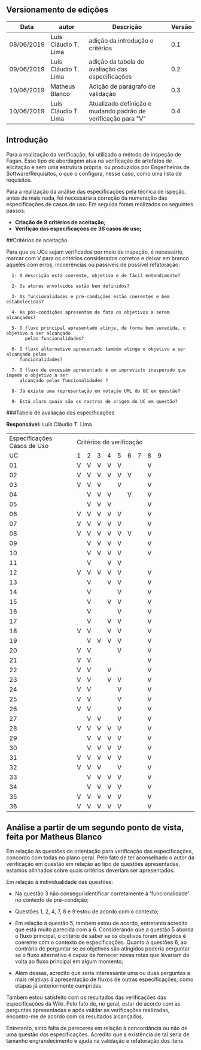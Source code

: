 ## Versionamento de edições
| Data       | autor               | Descrição                        | Versão |
|------------|---------------------|----------------------------------|--------|
| 08/06/2019 | Luís Cláudio T. Lima| adição da introdução e critérios | 0.1    |
| 09/06/2019 | Luís Cláudio T. Lima| adição da tabela de avaliação das especificações | 0.2 |
| 10/06/2019 | Matheus Blanco | Adição de parágrafo de validação | 0.3 |
| 10/06/2019 | Luís Cláudio T. Lima | Atualizado definição e mudando padrão de verificação para "V"| 0.4 |

## Introdução

Para a realização da verificação, foi utilizado o método de inspeção de Fagan. Esse tipo de abordagem atua na verificação de artefatos de elicitação e sem uma estrutura própria, ou produzidos por Engenheiros de Software/Requisitos, o que o configura, nesse caso, como uma lista de requisitos.

Para a realização da análise das especificações pela técnica de ispeção, antes de mais nada, foi necessária a correção da numeração das especificações de casos de uso. Em seguida foram realizados os seguintes passos:

* **Criação de 9 critérios de aceitação;**
* **Verifição das especificações de 36 casos de uso;**

##Critérios de aceitação

Para que os UCs sejam verificados por meio de inspeção, é necessário, marcar com V para os critérios considerados corretos e deixar em branco aqueles com erros, incoerências ou passiveis de possível refatoração:
~~~text
  1- A descrição está coerente, objetiva e de fácil entendimento?

  2- Os atores envolvidos estão bem definidos?

  3- As funcionalidades e pré-condições estão coerentes e bem estabelecidas?

  4- As pós-condições apresentam de fato os objetivos a serem alcançados?

  5- O fluxo principal apresentado atinje, de forma bem sucedida, o objetivo a ser alcançado
       pelas funcionalidades?

  6- O fluxo alternativo apresentado também atinge o objetivo a ser alcançado pelas 
     funcionalidades?

  7- O fluxo de excessão apresentado é um imprevisto inesperado que impede o objetivo a ser
     alcançado pelas funcionalidades ?

  8- Já existe uma representação em notação UML do UC em questão?

  9- Está claro quais são os rastros de origem do UC em questão?
~~~

###Tabela de avaliação das especificações

**Responsável:** Luís Cláudio T. Lima  

<table>
    <tr>
        <td>
            Especificações Casos de Uso
        </td>
        <td colspan="8">
            Critérios de verificação
        </td>
        <td> </td>
        <td> </td>
        <td> </td>
        <td> </td>
        <td> </td>
    </tr>
    <tr>
        <td>UC</td>
        <td>1</td>
        <td>2</td>
        <td>3</td>
        <td>4</td>
        <td>5</td>
        <td>6</td>
        <td>7</td>
        <td>8</td>
        <td>9</td>
        <td></td>
        <td></td>
        <td></td>
        <td></td>
    </tr>
    <tr>
        <td>01</td>
        <td>V</td>
        <td>V</td>
        <td>V</td>
        <td>V</td>
        <td>V</td>
        <td></td>
        <td></td>
        <td>V</td>
        <td></td>
        <td></td>
        <td></td>
        <td></td>
        <td></td>
    </tr>
    <tr>
        <td>02</td>
        <td>V</td>
        <td>V</td>
        <td>V</td>
        <td>V</td>
        <td>V</td>
        <td>V</td>
        <td></td>
        <td>V</td>
        <td></td>
        <td></td>
        <td></td>
        <td></td>
        <td></td>
    </tr>
    <tr>
        <td>03</td>
        <td>V</td>
        <td>V</td>
        <td>V</td>
        <td></td>
        <td>V</td>
        <td></td>
        <td></td>
        <td>V</td>
        <td></td>
        <td></td>
        <td></td>
        <td></td>
        <td></td>
    </tr>   
    <tr>
        <td>04</td>
        <td></td>
        <td>V</td>
        <td>V</td>
        <td>V</td>
        <td></td>
        <td>V</td>
        <td></td>
        <td>V</td>
        <td></td>
        <td></td>
        <td></td>
        <td></td>
        <td></td>
    </tr>
    <tr>
        <td>05</td>
        <td></td>
        <td>V</td>
        <td>V</td>
        <td>V</td>
        <td></td>
        <td></td>
        <td></td>
        <td>V</td>
        <td></td>
        <td></td>
        <td></td>
        <td></td>
        <td></td>
    </tr> 
    <tr>
        <td>06</td>
        <td>V</td>
        <td>V</td>
        <td>V</td>
        <td>V</td>
        <td>V</td>
        <td></td>
        <td></td>
        <td>V</td>
        <td></td>
        <td></td>
        <td></td>
        <td></td>
        <td></td>
    </tr> 
    <tr>
        <td>07</td>
        <td>V</td>
        <td>V</td>
        <td>V</td>
        <td>V</td>
        <td>V</td>
        <td></td>
        <td></td>
        <td>V</td>
        <td></td>
        <td></td>
        <td></td>
        <td></td>
        <td></td>
    </tr>
    <tr>
        <td>08</td>
        <td>V</td>
        <td>V</td>
        <td>V</td>
        <td>V</td>
        <td>V</td>
        <td>V</td>
        <td></td>
        <td>V</td>
        <td></td>
        <td></td>
        <td></td>
        <td></td>
        <td></td>
    </tr> 
    <tr>
        <td>09</td>
        <td></td>
        <td>V</td>
        <td>V</td>
        <td>V</td>
        <td>V</td>
        <td></td>
        <td></td>
        <td>V</td>
        <td></td>
        <td></td>
        <td></td>
        <td></td>
        <td></td>
    </tr> 
    <tr>
        <td>10</td>
        <td></td>
        <td>V</td>
        <td>V</td>
        <td>V</td>
        <td>V</td>
        <td></td>
        <td></td>
        <td>V</td>
        <td></td>
        <td></td>
        <td></td>
        <td></td>
        <td></td>
    </tr> 
    <tr>
        <td>11</td>
        <td></td>
        <td>V</td>
        <td></td>
        <td>V</td>
        <td>V</td>
        <td></td>
        <td></td>
        <td></td>
        <td></td>
        <td></td>
        <td></td>
        <td></td>
        <td></td>
    </tr> 
    <tr>
        <td>12</td>
        <td>V</td>
        <td>V</td>
        <td>V</td>
        <td>V</td>
        <td>V</td>
        <td></td>
        <td></td>
        <td>V</td>
        <td></td>
        <td></td>
        <td></td>
        <td></td>
        <td></td>
    </tr> 
    <tr>
        <td>13</td>
        <td></td>
        <td>V</td>
        <td></td>
        <td>V</td>
        <td>V</td>
        <td></td>
        <td></td>
        <td>V</td>
        <td></td>
        <td></td>
        <td></td>
        <td></td>
        <td></td>
    </tr> 
    <tr>
        <td>14</td>
        <td></td>
        <td>V</td>
        <td></td>
        <td></td>
        <td>V</td>
        <td></td>
        <td></td>
        <td>V</td>
        <td></td>
        <td></td>
        <td></td>
        <td></td>
        <td></td>
    </tr> 
    <tr>
        <td>15</td>
        <td></td>
        <td>V</td>
        <td></td>
        <td>V</td>
        <td>V</td>
        <td></td>
        <td></td>
        <td>V</td>
        <td></td>
        <td></td>
        <td></td>
        <td></td>
        <td></td>
    </tr> 
    <tr>
        <td>16</td>
        <td></td>
        <td>V</td>
        <td></td>
        <td></td>
        <td>V</td>
        <td></td>
        <td></td>
        <td>V</td>
        <td></td>
        <td></td>
        <td></td>
        <td></td>
        <td></td>
    </tr> 
    <tr>
        <td>17</td>
        <td></td>
        <td>V</td>
        <td></td>
        <td>V</td>
        <td>V</td>
        <td></td>
        <td></td>
        <td>V</td>
        <td></td>
        <td></td>
        <td></td>
        <td></td>
        <td></td>
    </tr> 
    <tr>
        <td>18</td>
        <td>V</td>
        <td>V</td>
        <td></td>
        <td>V</td>
        <td>V</td>
        <td></td>
        <td></td>
        <td>V</td>
        <td></td>
        <td></td>
        <td></td>
        <td></td>
        <td></td>
    </tr> 
    <tr>
        <td>19</td>
        <td></td>
        <td>V</td>
        <td>V</td>
        <td>V</td>
        <td>V</td>
        <td></td>
        <td></td>
        <td>V</td>
        <td></td>
        <td></td>
        <td></td>
        <td></td>
        <td></td>
    </tr> 
    <tr>
        <td>20</td>
        <td>V</td>
        <td>V</td>
        <td></td>
        <td></td>
        <td>V</td>
        <td></td>
        <td></td>
        <td>V</td>
        <td></td>
        <td></td>
        <td></td>
        <td></td>
        <td></td>
    </tr> 
    <tr>
        <td>21</td>
        <td>V</td>
        <td>V</td>
        <td></td>
        <td></td>
        <td></td>
        <td></td>
        <td></td>
        <td>V</td>
        <td></td>
        <td></td>
        <td></td>
        <td></td>
        <td></td>
    </tr> 
    <tr>
        <td>22</td>
        <td>V</td>
        <td>V</td>
        <td></td>
        <td>V</td>
        <td></td>
        <td></td>
        <td></td>
        <td>V</td>
        <td></td>
        <td></td>
        <td></td>
        <td></td>
        <td></td>
    </tr> 
    <tr>
        <td>23</td>
        <td>V</td>
        <td>V</td>
        <td></td>
        <td>V</td>
        <td>V</td>
        <td></td>
        <td></td>
        <td>V</td>
        <td></td>
        <td></td>
        <td></td>
        <td></td>
        <td></td>
    </tr> 
    <tr>
        <td>24</td>
        <td>V</td>
        <td>V</td>
        <td></td>
        <td></td>
        <td>V</td>
        <td></td>
        <td></td>
        <td>V</td>
        <td></td>
        <td></td>
        <td></td>
        <td></td>
        <td></td>
    </tr> 
    <tr>
        <td>25</td>
        <td>V</td>
        <td>V</td>
        <td></td>
        <td></td>
        <td>V</td>
        <td></td>
        <td></td>
        <td>V</td>
        <td></td>
        <td></td>
        <td></td>
        <td></td>
        <td></td>
    </tr> 
    <tr>
        <td>26</td>
        <td>V</td>
        <td>V</td>
        <td></td>
        <td></td>
        <td>V</td>
        <td></td>
        <td></td>
        <td>V</td>
        <td></td>
        <td></td>
        <td></td>
        <td></td>
        <td></td>
    </tr> 
    <tr>
        <td>27</td>
        <td></td>
        <td>V</td>
        <td>V</td>
        <td></td>
        <td>V</td>
        <td></td>
        <td></td>
        <td>V</td>
        <td></td>
        <td></td>
        <td></td>
        <td></td>
        <td></td>
    </tr> 
    <tr>
        <td>28</td>
        <td>V</td>
        <td>V</td>
        <td>V</td>
        <td>V</td>
        <td>V</td>
        <td></td>
        <td></td>
        <td>V</td>
        <td></td>
        <td></td>
        <td></td>
        <td></td>
        <td></td>
    </tr> 
    <tr>
        <td>29</td>
        <td></td>
        <td>V</td>
        <td>V</td>
        <td>V</td>
        <td>V</td>
        <td></td>
        <td></td>
        <td>V</td>
        <td></td>
        <td></td>
        <td></td>
        <td></td>
        <td></td>
    </tr>
    <tr>
        <td>30</td>
        <td></td>
        <td>V</td>
        <td>V</td>
        <td>V</td>
        <td>V</td>
        <td></td>
        <td></td>
        <td>V</td>
        <td></td>
        <td></td>
        <td></td>
        <td></td>
        <td></td>
    </tr>     
    <tr>
        <td>31</td>
        <td>V</td>
        <td>V</td>
        <td>V</td>
        <td>V</td>
        <td>V</td>
        <td></td>
        <td></td>
        <td>V</td>
        <td></td>
        <td></td>
        <td></td>
        <td></td>
        <td></td>
    </tr>
    <tr>
        <td>32</td>
        <td>V</td>
        <td>V</td>
        <td>V</td>
        <td></td>
        <td>V</td>
        <td></td>
        <td></td>
        <td>V</td>
        <td></td>
        <td></td>
        <td></td>
        <td></td>
        <td></td>
    </tr>
    <tr>
        <td>33</td>
        <td></td>
        <td>V</td>
        <td>V</td>
        <td>V</td>
        <td>V</td>
        <td></td>
        <td></td>
        <td>V</td>
        <td></td>
        <td></td>
        <td></td>
        <td></td>
        <td></td>
    </tr> 
    <tr>
        <td>34</td>
        <td></td>
        <td>V</td>
        <td>V</td>
        <td>V</td>
        <td>V</td>
        <td></td>
        <td></td>
        <td>V</td>
        <td></td>
        <td></td>
        <td></td>
        <td></td>
        <td></td>
    </tr>
    <tr>
        <td>35</td>
        <td>V</td>
        <td>V</td>
        <td>V</td>
        <td>V</td>
        <td>V</td>
        <td></td>
        <td></td>
        <td>V</td>
        <td></td>
        <td></td>
        <td></td>
        <td></td>
        <td></td>
    </tr>
    <tr>
        <td>36</td>
        <td>V</td>
        <td>V</td>
        <td>V</td>
        <td>V</td>
        <td>V</td>
        <td></td>
        <td></td>
        <td>V</td>
        <td></td>
        <td></td>
        <td></td>
        <td></td>
        <td></td>
    </tr>
</table>

## Análise a partir de um segundo ponto de vista, feita por Matheus Blanco

Em relação às questões de orientação para verificação das especificações, concordo com todas no plano geral. Pelo fato de ter aconselhado o autor da verificação em questão em relação ao tipo de questões apresentadas, estamos alinhados sobre quais  critérios deveriam ser apresentados.

Em relação à individualidade das questões:

- Na questão 3 não consegui identificar corretamente a 'funcionalidade' no contexto de pré-condição;

- Questões 1, 2, 4, 7, 8 e 9 estou de acordo com o contexto;

- Em relação à questão 5, também estou de acordo, entretanto acredito que está muito parecida com a 6. Considerando que a questão 5 aborda o fluxo principal, o critério de saber se os objetivos foram atingidos é coerente com o contexto de especificações. Quanto à questões 6, ao contrário de perguntar se os objetivos são atingidos poderia perguntar se o fluxo alternativo é capaz de fornecer novas rotas que levariam de volta ao fluxo principal em algum momento;

- Além dessas, acredito que seria interessante uma ou duas perguntas a mais relativas à apresentação de fluxos de outras especificações, como etapas já anteriormente cumpridas.

Também estou satisfeito com os resultados das verificações das especificações da Wiki. Pelo fato de, no geral, estar de acordo com as perguntas apresentadas e após validar as verificações realizadas, encontro-me de acordo com os resultados alcançados.

Entretanto, sinto falta de pareceres em relação à concordância ou não de uma questão das especificações. Acredito que a existência de tal seria de tamanho engrandecimento e ajuda na validação e refatoração dos itens.